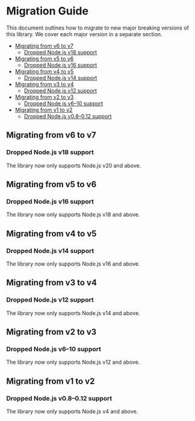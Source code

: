 
# Migration Guide

This document outlines how to migrate to new major breaking versions of this library. We cover each major version in a separate section.

* [Migrating from v6 to v7](#migrating-from-v6-to-v7)
  * [Dropped Node.js v18 support](#dropped-nodejs-v18-support)
* [Migrating from v5 to v6](#migrating-from-v5-to-v6)
  * [Dropped Node.js v16 support](#dropped-nodejs-v16-support)
* [Migrating from v4 to v5](#migrating-from-v4-to-v5)
  * [Dropped Node.js v14 support](#dropped-nodejs-v14-support)
* [Migrating from v3 to v4](#migrating-from-v3-to-v4)
  * [Dropped Node.js v12 support](#dropped-nodejs-v12-support)
* [Migrating from v2 to v3](#migrating-from-v2-to-v3)
  * [Dropped Node.js v6–10 support](#dropped-nodejs-v610-support)
* [Migrating from v1 to v2](#migrating-from-v1-to-v2)
  * [Dropped Node.js v0.8–0.12 support](#dropped-nodejs-v08012-support)

## Migrating from v6 to v7

### Dropped Node.js v18 support

The library now only supports Node.js v20 and above.

## Migrating from v5 to v6

### Dropped Node.js v16 support

The library now only supports Node.js v18 and above.

## Migrating from v4 to v5

### Dropped Node.js v14 support

The library now only supports Node.js v16 and above.

## Migrating from v3 to v4

### Dropped Node.js v12 support

The library now only supports Node.js v14 and above.

## Migrating from v2 to v3

### Dropped Node.js v6–10 support

The library now only supports Node.js v12 and above.

## Migrating from v1 to v2

### Dropped Node.js v0.8–0.12 support

The library now only supports Node.js v4 and above.
